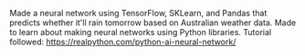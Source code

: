 Made a neural network using TensorFlow, SKLearn, and Pandas that predicts whether it'll rain tomorrow based on Australian weather data. 
Made to learn about making neural networks using Python libraries.
Tutorial followed: https://realpython.com/python-ai-neural-network/
